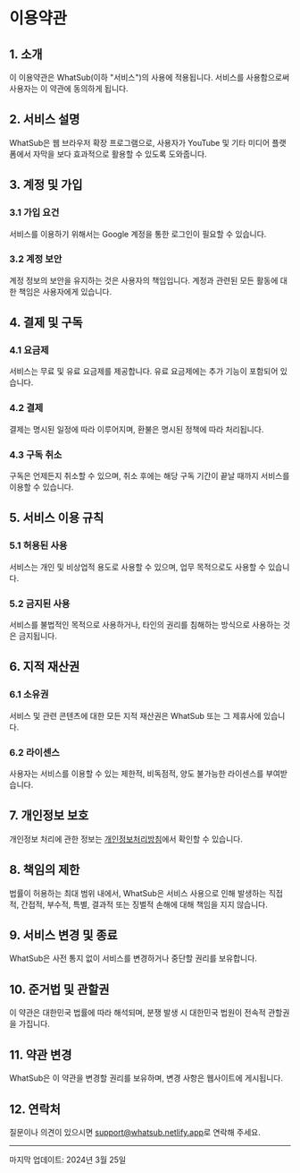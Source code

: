 # 이용약관

## 1. 소개

이 이용약관은 WhatSub(이하 "서비스")의 사용에 적용됩니다. 서비스를 사용함으로써 사용자는 이 약관에 동의하게 됩니다.

## 2. 서비스 설명

WhatSub은 웹 브라우저 확장 프로그램으로, 사용자가 YouTube 및 기타 미디어 플랫폼에서 자막을 보다 효과적으로 활용할 수 있도록 도와줍니다.

## 3. 계정 및 가입

### 3.1 가입 요건
서비스를 이용하기 위해서는 Google 계정을 통한 로그인이 필요할 수 있습니다.

### 3.2 계정 보안
계정 정보의 보안을 유지하는 것은 사용자의 책임입니다. 계정과 관련된 모든 활동에 대한 책임은 사용자에게 있습니다.

## 4. 결제 및 구독

### 4.1 요금제
서비스는 무료 및 유료 요금제를 제공합니다. 유료 요금제에는 추가 기능이 포함되어 있습니다.

### 4.2 결제
결제는 명시된 일정에 따라 이루어지며, 환불은 명시된 정책에 따라 처리됩니다.

### 4.3 구독 취소
구독은 언제든지 취소할 수 있으며, 취소 후에는 해당 구독 기간이 끝날 때까지 서비스를 이용할 수 있습니다.

## 5. 서비스 이용 규칙

### 5.1 허용된 사용
서비스는 개인 및 비상업적 용도로 사용할 수 있으며, 업무 목적으로도 사용할 수 있습니다.

### 5.2 금지된 사용
서비스를 불법적인 목적으로 사용하거나, 타인의 권리를 침해하는 방식으로 사용하는 것은 금지됩니다.

## 6. 지적 재산권

### 6.1 소유권
서비스 및 관련 콘텐츠에 대한 모든 지적 재산권은 WhatSub 또는 그 제휴사에 있습니다.

### 6.2 라이센스
사용자는 서비스를 이용할 수 있는 제한적, 비독점적, 양도 불가능한 라이센스를 부여받습니다.

## 7. 개인정보 보호

개인정보 처리에 관한 정보는 [개인정보처리방침](https://whatsub.netlify.app/privacy)에서 확인할 수 있습니다.

## 8. 책임의 제한

법률이 허용하는 최대 범위 내에서, WhatSub은 서비스 사용으로 인해 발생하는 직접적, 간접적, 부수적, 특별, 결과적 또는 징벌적 손해에 대해 책임을 지지 않습니다.

## 9. 서비스 변경 및 종료

WhatSub은 사전 통지 없이 서비스를 변경하거나 중단할 권리를 보유합니다.

## 10. 준거법 및 관할권

이 약관은 대한민국 법률에 따라 해석되며, 분쟁 발생 시 대한민국 법원이 전속적 관할권을 가집니다.

## 11. 약관 변경

WhatSub은 이 약관을 변경할 권리를 보유하며, 변경 사항은 웹사이트에 게시됩니다.

## 12. 연락처

질문이나 의견이 있으시면 [support@whatsub.netlify.app](mailto:support@whatsub.netlify.app)로 연락해 주세요.

---

마지막 업데이트: 2024년 3월 25일 